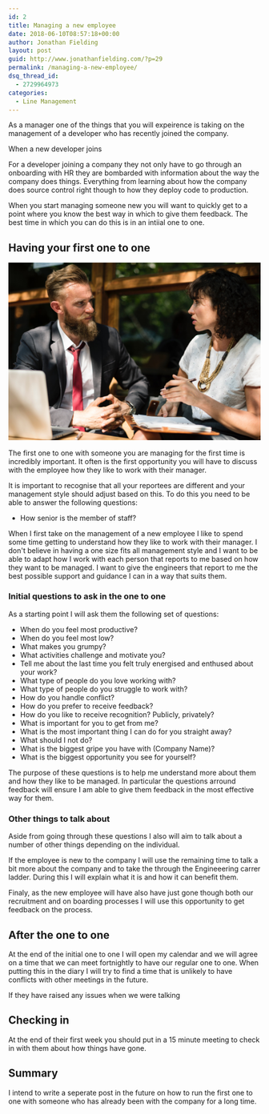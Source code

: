 ```yaml
---
id: 2
title: Managing a new employee
date: 2018-06-10T08:57:18+00:00
author: Jonathan Fielding
layout: post
guid: http://www.jonathanfielding.com/?p=29
permalink: /managing-a-new-employee/
dsq_thread_id:
  - 2729964973
categories:
  - Line Management
---
```


As a manager one of the things that you will expeirence is taking on the management of a developer who has recently joined the company.

When a new developer joins 

For a developer joining a company they not only have to go through an onboarding with HR they are bombarded with information about the way the company does things. Everything from learning about how the company does source control right though to how they deploy code to production.

When you start managing someone new you will want to quickly get to a point where you know the best way in which to give them feedback. The best time in which you can do this is in an intiial one to one.

## Having your first one to one

![alt text](/images/meeting.jpg "Photo of two people meeting")

The first one to one with someone you are managing for the first time is incredibly important. It often is the first opportunity you will have to discuss with the employee how they like to work with their manager.

It is important to recognise that all your reportees are different and your management style should adjust based on this. To do this you need to be able to answer the following questions:

<ul>
  <li>How senior is the member of staff?</li>
</ul>

When I first take on the management of a new employee I like to spend some time getting to understand how they like to work with their manager. I don't believe in having a one size fits all management style and I want to be able to adapt how I work with each person that reports to me based on how they want to be managed. I want to give the engineers that report to me the best possible support and guidance I can in a way that suits them.


### Initial questions to ask in the one to one

As a starting point I will ask them the following set of questions:

* When do you feel most productive?
* When do you feel most low?
* What makes you grumpy?
* What activities challenge and motivate you?
* Tell me about the last time you felt truly energised and enthused about your work?
* What type of people do you love working with?
* What type of people do you struggle to work with?
* How do you handle conflict?
* How do you prefer to receive feedback?
* How do you like to receive recognition? Publicly, privately?
* What is important for you to get from me?
* What is the most important thing I can do for you straight away?
* What should I not do?
* What is the biggest gripe you have with (Company Name)?
* What is the biggest opportunity you see for yourself?

The purpose of these questions is to help me understand more about them and how they like to be managed. In particular the questions arround feedback will ensure I am able to give them feedback in the most effective way for them.

### Other things to talk about

Aside from going through these questions I also will aim to talk about a number of other things depending on the individual.

If the employee is new to the company I will use the remaining time to talk a bit more about the company and to take the through the Engineeering carrer ladder. During this I will explain what it is and how it can benefit them.

Finaly, as the new employee will have also have just gone though both our recruitment and on boarding processes I will use this opportunity to get feedback on the process. 
 

## After the one to one

At the end of the initial one to one I will open my calendar and we will agree on a time that we can meet fortnightly to have our regular one to one. When putting this in the diary I will try to find a time that is unlikely to have conflicts with other meetings in the future.

If they have raised any issues when we were talking 

## Checking in

At the end of their first week you should put in a 15 minute meeting to check in with them about how things have gone.

## Summary

I intend to write a seperate post in the future on how to run the first one to one with someone who has already been with the company for a long time.